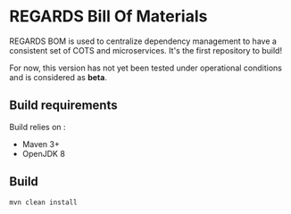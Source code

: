 # REGARDS Bill Of Materials

REGARDS BOM is used to centralize dependency management to have a consistent set of COTS and microservices. It's the first repository to build!

For now, this version has not yet been tested under operational conditions and is considered as **beta**.

## Build requirements

Build relies on :
* Maven 3+
* OpenJDK 8

## Build

```shell
mvn clean install
```